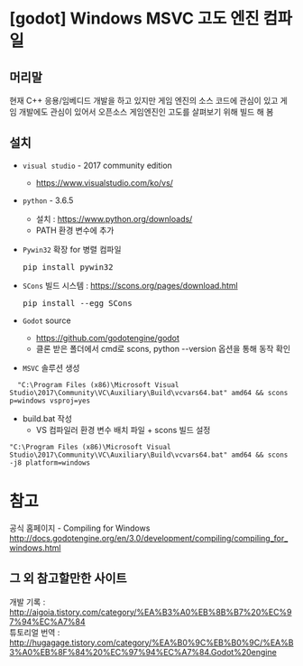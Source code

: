 # [godot] Windows MSVC 고도 엔진 컴파일
## 머리말
현재 C++ 응용/임베디드 개발을 하고 있지만
게임 엔진의 소스 코드에 관심이 있고
게임 개발에도 관심이 있어서
오픈소스 게임엔진인 고도를 살펴보기 위해 빌드 해 봄

## 설치
* `visual studio` - 2017 community edition
  - https://www.visualstudio.com/ko/vs/
* `python` - 3.6.5
  - 설치 : https://www.python.org/downloads/
  - PATH 환경 변수에 추가
* `Pywin32` 확장 for 병렬 컴파일
    <pre>pip install pywin32</pre>
* `SCons` 빌드 시스템 : https://scons.org/pages/download.html
    <pre>pip install --egg SCons</pre>
* `Godot` source
  - https://github.com/godotengine/godot
  - 클론 받은 폴더에서 cmd로 scons, python  --version 옵션을 통해 동작 확인

* `MSVC` 솔루션 생성
~~~
  "C:\Program Files (x86)\Microsoft Visual Studio\2017\Community\VC\Auxiliary\Build\vcvars64.bat" amd64 && scons p=windows vsproj=yes
~~~
* build.bat 작성
  - VS 컴파일러 환경 변수 배치 파일 + scons 빌드 설정  
~~~
"C:\Program Files (x86)\Microsoft Visual Studio\2017\Community\VC\Auxiliary\Build\vcvars64.bat" amd64 && scons -j8 platform=windows
~~~

# 참고 
공식 홈페이지 - Compiling for Windows
http://docs.godotengine.org/en/3.0/development/compiling/compiling_for_windows.html

## 그 외 참고할만한 사이트
개발 기록 : http://aigoia.tistory.com/category/%EA%B3%A0%EB%8B%B7%20%EC%97%94%EC%A7%84  
튜토리얼 번역 : http://hugagage.tistory.com/category/%EA%B0%9C%EB%B0%9C/%EA%B3%A0%EB%8F%84%20%EC%97%94%EC%A7%84.Godot%20engine
